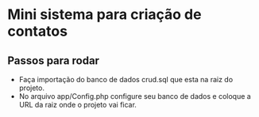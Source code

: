 # Mini sistema para criação de contatos
## Passos para rodar

- Faça importação do banco de dados crud.sql que esta na raiz do projeto.
- No arquivo app/Config.php configure seu banco de dados e coloque a URL da raiz onde o projeto vai ficar.
